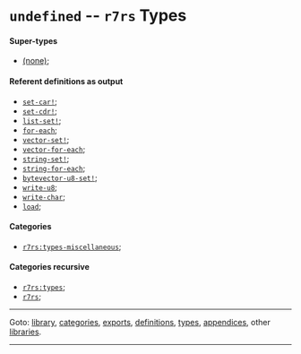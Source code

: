 

<a id='type__r7rs__undefined'></a>

# `undefined` -- `r7rs` Types


<a id='type__r7rs__undefined__super-types'></a>

#### Super-types

 * [(none)](../../r7rs/types/_index.md#toc__r7rs__types);


<a id='type__r7rs__undefined__referent-definitions-output'></a>

#### Referent definitions as output

 * [`set-car!`](../../r7rs/definitions/set-car_21.md#definition__r7rs__set-car_21);
 * [`set-cdr!`](../../r7rs/definitions/set-cdr_21.md#definition__r7rs__set-cdr_21);
 * [`list-set!`](../../r7rs/definitions/list-set_21.md#definition__r7rs__list-set_21);
 * [`for-each`](../../r7rs/definitions/for-each.md#definition__r7rs__for-each);
 * [`vector-set!`](../../r7rs/definitions/vector-set_21.md#definition__r7rs__vector-set_21);
 * [`vector-for-each`](../../r7rs/definitions/vector-for-each.md#definition__r7rs__vector-for-each);
 * [`string-set!`](../../r7rs/definitions/string-set_21.md#definition__r7rs__string-set_21);
 * [`string-for-each`](../../r7rs/definitions/string-for-each.md#definition__r7rs__string-for-each);
 * [`bytevector-u8-set!`](../../r7rs/definitions/bytevector-u8-set_21.md#definition__r7rs__bytevector-u8-set_21);
 * [`write-u8`](../../r7rs/definitions/write-u8.md#definition__r7rs__write-u8);
 * [`write-char`](../../r7rs/definitions/write-char.md#definition__r7rs__write-char);
 * [`load`](../../r7rs/definitions/load.md#definition__r7rs__load);


<a id='type__r7rs__undefined__categories'></a>

#### Categories

 * [`r7rs:types-miscellaneous`](../../r7rs/categories/r7rs_3a_types-miscellaneous.md#category__r7rs__r7rs_3a_types-miscellaneous);


<a id='type__r7rs__undefined__categories-recursive'></a>

#### Categories recursive

 * [`r7rs:types`](../../r7rs/categories/r7rs_3a_types.md#category__r7rs__r7rs_3a_types);
 * [`r7rs`](../../r7rs/categories/r7rs.md#category__r7rs__r7rs);

----

Goto: [library](../../r7rs/_index.md#library__r7rs), [categories](../../r7rs/categories/_index.md#toc__r7rs__categories), [exports](../../r7rs/exports/_index.md#toc__r7rs__exports), [definitions](../../r7rs/definitions/_index.md#toc__r7rs__definitions), [types](../../r7rs/types/_index.md#toc__r7rs__types), [appendices](../../r7rs/appendices/_index.md#toc__r7rs__appendices), other [libraries](../../_libraries.md#toc__libraries).

----

